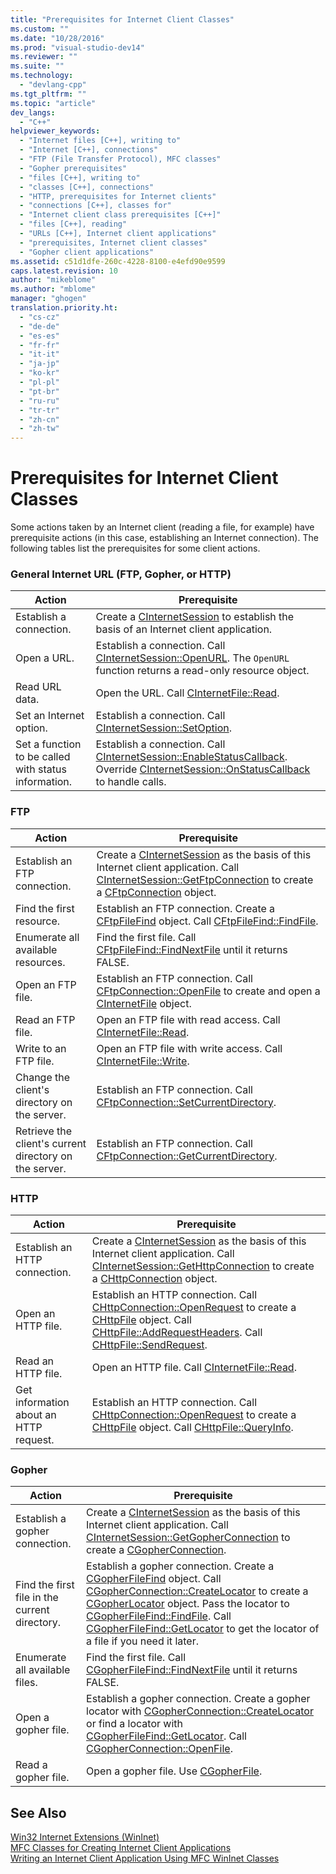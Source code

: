 ```yaml
---
title: "Prerequisites for Internet Client Classes"
ms.custom: ""
ms.date: "10/28/2016"
ms.prod: "visual-studio-dev14"
ms.reviewer: ""
ms.suite: ""
ms.technology: 
  - "devlang-cpp"
ms.tgt_pltfrm: ""
ms.topic: "article"
dev_langs: 
  - "C++"
helpviewer_keywords: 
  - "Internet files [C++], writing to"
  - "Internet [C++], connections"
  - "FTP (File Transfer Protocol), MFC classes"
  - "Gopher prerequisites"
  - "files [C++], writing to"
  - "classes [C++], connections"
  - "HTTP, prerequisites for Internet clients"
  - "connections [C++], classes for"
  - "Internet client class prerequisites [C++]"
  - "files [C++], reading"
  - "URLs [C++], Internet client applications"
  - "prerequisites, Internet client classes"
  - "Gopher client applications"
ms.assetid: c51d1dfe-260c-4228-8100-e4efd90e9599
caps.latest.revision: 10
author: "mikeblome"
ms.author: "mblome"
manager: "ghogen"
translation.priority.ht: 
  - "cs-cz"
  - "de-de"
  - "es-es"
  - "fr-fr"
  - "it-it"
  - "ja-jp"
  - "ko-kr"
  - "pl-pl"
  - "pt-br"
  - "ru-ru"
  - "tr-tr"
  - "zh-cn"
  - "zh-tw"
---
```

# Prerequisites for Internet Client Classes
Some actions taken by an Internet client (reading a file, for example) have prerequisite actions (in this case, establishing an Internet connection). The following tables list the prerequisites for some client actions.  
  
### General Internet URL (FTP, Gopher, or HTTP)  
  
|Action|Prerequisite|  
|------------|------------------|  
|Establish a connection.|Create a [CInternetSession](../mfc/reference/cinternetsession-class.md) to establish the basis of an Internet client application.|  
|Open a URL.|Establish a connection. Call [CInternetSession::OpenURL](../mfc/reference/cinternetsession-class.md#cinternetsession__openurl). The `OpenURL` function returns a read-only resource object.|  
|Read URL data.|Open the URL. Call [CInternetFile::Read](../mfc/reference/cinternetfile-class.md#cinternetfile__read).|  
|Set an Internet option.|Establish a connection. Call [CInternetSession::SetOption](../mfc/reference/cinternetsession-class.md#cinternetsession__setoption).|  
|Set a function to be called with status information.|Establish a connection. Call [CInternetSession::EnableStatusCallback](../mfc/reference/cinternetsession-class.md#cinternetsession__enablestatuscallback). Override [CInternetSession::OnStatusCallback](../mfc/reference/cinternetsession-class.md#cinternetsession__onstatuscallback) to handle calls.|  
  
### FTP  
  
|Action|Prerequisite|  
|------------|------------------|  
|Establish an FTP connection.|Create a [CInternetSession](../mfc/reference/cinternetsession-class.md) as the basis of this Internet client application. Call [CInternetSession::GetFtpConnection](../mfc/reference/cinternetsession-class.md#cinternetsession__getftpconnection) to create a [CFtpConnection](../mfc/reference/cftpconnection-class.md) object.|  
|Find the first resource.|Establish an FTP connection. Create a [CFtpFileFind](../mfc/reference/cftpfilefind-class.md) object. Call [CFtpFileFind::FindFile](../mfc/reference/cftpfilefind-class.md#cftpfilefind__findfile).|  
|Enumerate all available resources.|Find the first file. Call [CFtpFileFind::FindNextFile](../mfc/reference/cftpfilefind-class.md#cftpfilefind__findnextfile) until it returns FALSE.|  
|Open an FTP file.|Establish an FTP connection. Call [CFtpConnection::OpenFile](../mfc/reference/cftpconnection-class.md#cftpconnection__openfile) to create and open a [CInternetFile](../mfc/reference/cinternetfile-class.md) object.|  
|Read an FTP file.|Open an FTP file with read access. Call [CInternetFile::Read](../mfc/reference/cinternetfile-class.md#cinternetfile__read).|  
|Write to an FTP file.|Open an FTP file with write access. Call [CInternetFile::Write](../mfc/reference/cinternetfile-class.md#cinternetfile__write).|  
|Change the client's directory on the server.|Establish an FTP connection. Call [CFtpConnection::SetCurrentDirectory](../mfc/reference/cftpconnection-class.md#cftpconnection__setcurrentdirectory).|  
|Retrieve the client's current directory on the server.|Establish an FTP connection. Call [CFtpConnection::GetCurrentDirectory](../mfc/reference/cftpconnection-class.md#cftpconnection__getcurrentdirectory).|  
  
### HTTP  
  
|Action|Prerequisite|  
|------------|------------------|  
|Establish an HTTP connection.|Create a [CInternetSession](../mfc/reference/cinternetsession-class.md) as the basis of this Internet client application. Call [CInternetSession::GetHttpConnection](../mfc/reference/cinternetsession-class.md#cinternetsession__gethttpconnection) to create a [CHttpConnection](../mfc/reference/chttpconnection-class.md) object.|  
|Open an HTTP file.|Establish an HTTP connection. Call [CHttpConnection::OpenRequest](../mfc/reference/chttpconnection-class.md#chttpconnection__openrequest) to create a [CHttpFile](../mfc/reference/chttpfile-class.md) object. Call [CHttpFile::AddRequestHeaders](../mfc/reference/chttpfile-class.md#chttpfile__addrequestheaders). Call [CHttpFile::SendRequest](../mfc/reference/chttpfile-class.md#chttpfile__sendrequest).|  
|Read an HTTP file.|Open an HTTP file. Call [CInternetFile::Read](../mfc/reference/cinternetfile-class.md#cinternetfile__read).|  
|Get information about an HTTP request.|Establish an HTTP connection. Call [CHttpConnection::OpenRequest](../mfc/reference/chttpconnection-class.md#chttpconnection__openrequest) to create a [CHttpFile](../mfc/reference/chttpfile-class.md) object. Call [CHttpFile::QueryInfo](../mfc/reference/chttpfile-class.md#chttpfile__queryinfo).|  
  
### Gopher  
  
|Action|Prerequisite|  
|------------|------------------|  
|Establish a gopher connection.|Create a [CInternetSession](../mfc/reference/cinternetsession-class.md) as the basis of this Internet client application. Call [CInternetSession::GetGopherConnection](../mfc/reference/cinternetsession-class.md#cinternetsession__getgopherconnection) to create a [CGopherConnection](../mfc/reference/cgopherconnection-class.md).|  
|Find the first file in the current directory.|Establish a gopher connection. Create a [CGopherFileFind](../mfc/reference/cgopherfilefind-class.md) object. Call [CGopherConnection::CreateLocator](../mfc/reference/cgopherconnection-class.md#cgopherconnection__createlocator) to create a [CGopherLocator](../mfc/reference/cgopherlocator-class.md) object. Pass the locator to [CGopherFileFind::FindFile](../mfc/reference/cgopherfilefind-class.md#cgopherfilefind__findfile). Call [CGopherFileFind::GetLocator](../mfc/reference/cgopherfilefind-class.md#cgopherfilefind__getlocator) to get the locator of a file if you need it later.|  
|Enumerate all available files.|Find the first file. Call [CGopherFileFind::FindNextFile](../mfc/reference/cgopherfilefind-class.md#cgopherfilefind__findnextfile) until it returns FALSE.|  
|Open a gopher file.|Establish a gopher connection. Create a gopher locator with [CGopherConnection::CreateLocator](../mfc/reference/cgopherconnection-class.md#cgopherconnection__createlocator) or find a locator with [CGopherFileFind::GetLocator](../mfc/reference/cgopherfilefind-class.md#cgopherfilefind__getlocator). Call [CGopherConnection::OpenFile](../mfc/reference/cgopherconnection-class.md#cgopherconnection__openfile).|  
|Read a gopher file.|Open a gopher file. Use [CGopherFile](../mfc/reference/cgopherfile-class.md).|  
  
## See Also  
 [Win32 Internet Extensions (WinInet)](../mfc/win32-internet-extensions-wininet.md)   
 [MFC Classes for Creating Internet Client Applications](../mfc/mfc-classes-for-creating-internet-client-applications.md)   
 [Writing an Internet Client Application Using MFC WinInet Classes](../mfc/writing-an-internet-client-application-using-mfc-wininet-classes.md)

